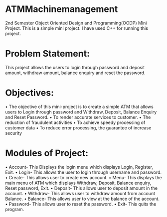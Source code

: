 # ATMMachinemanagement
2nd Semester Object Oriented Design and Programming(OODP) Mini Project. This is a simple mini project. I have used C++ for running this project.

# Problem Statement:
This project allows the users to login through password and deposit amount, withdraw amount, balance enquiry and reset the password.

# Objectives:
• The objective of this mini-project is to create a simple ATM that allows users to Login through password and Withdraw, Deposit, Balance Enquiry and Reset Password. • To render accurate services to customer. • The reduction of fraudulent activities • To achieve speedy processing of customer data • To reduce error processing, the guarantee of increase security

# Modules of Project:
• Account- This Displays the login menu which displays Login, Register, Exit. • Login- This allows the user to login through username and password. • Create- This allows user to create new account. • Menu- This displays the main menu of ATM which displays Withdraw, Deposit, Balance enquiry, Reset password, Exit. • Deposit- This allows user to deposit amount in the account. • Withdraw- This allows user to withdraw amount from account Balance. • Balance- This allows user to view at the balance of the account. • Password- This allows user to reset the password. • Exit- This quits the program.
